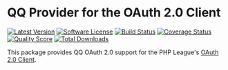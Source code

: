 # QQ Provider for the OAuth 2.0 Client
[![Latest Version](https://img.shields.io/github/release/lazyboywu/oauth2-qq.svg?style=flat-square)](https://github.com/lazyboywu/oauth2-qq/releases)
[![Software License](https://img.shields.io/badge/license-MIT-brightgreen.svg?style=flat-square)](LICENSE.md)
[![Build Status](https://img.shields.io/travis/lazyboywu/oauth2-qq/master.svg?style=flat-square)](https://travis-ci.org/lazyboywu/oauth2-qq)
[![Coverage Status](https://img.shields.io/scrutinizer/coverage/g/lazyboywu/oauth2-qq.svg?style=flat-square)](https://scrutinizer-ci.com/g/lazyboywu/oauth2-qq/code-structure)
[![Quality Score](https://img.shields.io/scrutinizer/g/lazyboywu/oauth2-qq.svg?style=flat-square)](https://scrutinizer-ci.com/g/lazyboywu/oauth2-qq)
[![Total Downloads](https://img.shields.io/packagist/dt/lazyboywu/oauth2-qq.svg?style=flat-square)](https://packagist.org/packages/lazyboywu/oauth2-qq)

This package provides QQ OAuth 2.0 support for the PHP League's [OAuth 2.0 Client](https://github.com/thephpleague/oauth2-client).
